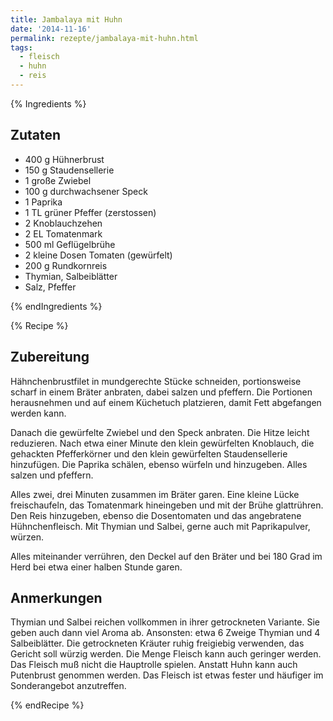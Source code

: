 ```yaml
---
title: Jambalaya mit Huhn
date: '2014-11-16'
permalink: rezepte/jambalaya-mit-huhn.html
tags:
  - fleisch
  - huhn
  - reis
---
```


{% Ingredients %}

## Zutaten

- 400 g Hühnerbrust
- 150 g Staudensellerie
- 1 große Zwiebel
- 100 g durchwachsener Speck
- 1 Paprika
- 1 TL grüner Pfeffer (zerstossen)
- 2 Knoblauchzehen
- 2 EL Tomatenmark
- 500 ml Geflügelbrühe
- 2 kleine Dosen Tomaten (gewürfelt)
- 200 g Rundkornreis
- Thymian, Salbeiblätter
- Salz, Pfeffer

{% endIngredients %}

{% Recipe %}

## Zubereitung

Hähnchenbrustfilet in mundgerechte Stücke schneiden, portionsweise scharf in einem Bräter anbraten, dabei salzen und pfeffern. Die Portionen herausnehmen und auf einem Küchetuch platzieren, damit Fett abgefangen werden kann.

Danach die gewürfelte Zwiebel und den Speck anbraten. Die Hitze leicht reduzieren. Nach etwa einer Minute den klein gewürfelten Knoblauch, die gehackten Pfefferkörner und den klein gewürfelten Staudensellerie hinzufügen. Die Paprika schälen, ebenso würfeln und hinzugeben. Alles salzen und pfeffern.

Alles zwei, drei Minuten zusammen im Bräter garen. Eine kleine Lücke freischaufeln, das Tomatenmark hineingeben und mit der Brühe glattrühren. Den Reis hinzugeben, ebenso die Dosentomaten und das angebratene Hühnchenfleisch. Mit Thymian und Salbei, gerne auch mit Paprikapulver, würzen.

Alles miteinander verrühren, den Deckel auf den Bräter und bei 180 Grad im Herd bei etwa einer halben Stunde garen.

## Anmerkungen

Thymian und Salbei reichen vollkommen in ihrer getrockneten Variante. Sie geben auch dann viel Aroma ab. Ansonsten: etwa 6 Zweige Thymian und 4 Salbeiblätter. Die getrockneten Kräuter ruhig freigiebig verwenden, das Gericht soll würzig werden. Die Menge Fleisch kann auch geringer werden. Das Fleisch muß nicht die Hauptrolle spielen. Anstatt Huhn kann auch Putenbrust genommen werden. Das Fleisch ist etwas fester und häufiger im Sonderangebot anzutreffen.

{% endRecipe %}
